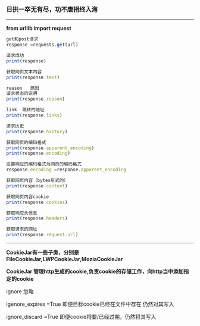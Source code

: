### 日拱一卒无有尽，功不唐捐终入海

---
**from urllib import request**
```javascript
get和post请求
response =requests.get(url)

请求成功
print(response)

获取网页文本内容
print(response.text)

reason   原因
请求状态的说明
print(response.reason)

link  跳转的地址
print(response.links)

请求历史
print(response.history)

获取网页的编码格式
print(response.apparent_encoding)
print(response.encoding)

设置响应的编码格式为网页的编码格式
response.encoding =response.apparent_encoding

获取网页内容（bytes形式的）
print(response.content)

获取网页内容cookie
print(response.cookies)

获取响应头信息
print(response.headers)

获取请求的网址
print(response.request.url)
```

---
**CookieJar有一些子类，分别是FileCookieJar,LWPCookieJar,MoziaCookieJar**

**CookieJar  管理http生成的cookie,负责cookie的存储工作，向http当中添加指定的cookie**

ignore    忽略

igenore_expires =True  即便目标cookie已经在文件中存在   仍然对其写入

ignore_discard =True   即便cookie将要/已经过期，仍然将其写入

